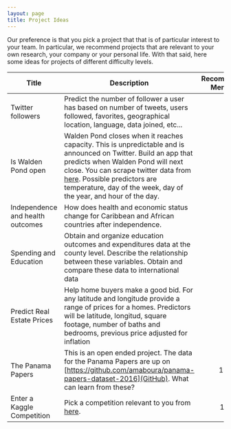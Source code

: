 ```yaml
---
layout: page
title: Project Ideas
---
```


Our preference is that you pick a project that that is of particular
interest to your team. In particular, we recommend projects that are relevant to your own research, your company or your personal life. With that said, here some ideas for projects of different difficulty levels.


| Title | Description |  Recommended Members |
|-----------|-----------------------------------|:------:|
| Twitter followers | Predict the number of follower a user has based on number of tweets, users followed, favorites, geographical location, language, data joined, etc... |  1 |
| Is Walden Pond open |  Walden Pond closes when it reaches capacity. This is unpredictable and is announced on Twitter. Build an app that predicts when Walden Pond will next close. You can scrape twitter data from [here](https://twitter.com/waldenpondstate).  Possible predictors are temperature, day of the week, day of the year, and hour of the day. | 2 | 
| Independence and health outcomes | How does health and economic status change for Caribbean and African countries after independence. | 2 |
| Spending and Education | Obtain and organize education outcomes and expenditures data at the county level. Describe the relationship between these variables. Obtain and compare these data to international data | 3 |
| Predict Real Estate Prices | Help home buyers make a good bid.  For any latitude and longitude provide a range of prices for a homes. Predictors will be  latitude, longitud, square footage, number of baths and bedrooms, previous price adjusted for inflation| 3 |
| The Panama Papers | This is an open ended project. The data for the Panama Papers are up on [https://github.com/amaboura/panama-papers-dataset-2016](GitHub). What can learn from these?  |1- 3 |
|Enter a Kaggle Competition | Pick a competition relevant to you from [here](https://www.kaggle.com/competitions). | 1-3|


